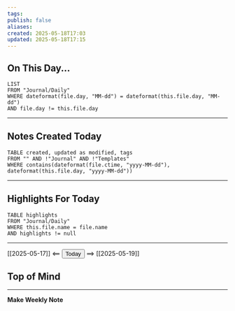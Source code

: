 ```yaml
---
tags: 
publish: false
aliases: 
created: 2025-05-18T17:03
updated: 2025-05-18T17:15
---
```





## On This Day...

```dataview
LIST 
FROM "Journal/Daily"
WHERE dateformat(file.day, "MM-dd") = dateformat(this.file.day, "MM-dd")
AND file.day != this.file.day
```

---

## Notes Created Today

```dataview
TABLE created, updated as modified, tags
FROM "" AND !"Journal" AND !"Templates"
WHERE contains(dateformat(file.ctime, "yyyy-MM-dd"), dateformat(this.file.day, "yyyy-MM-dd"))
```

---

## Highlights For Today

```dataview
TABLE highlights
FROM "Journal/Daily"
WHERE this.file.name = file.name
AND highlights != null
```

---

[[2025-05-17]] <== <button class="date_button_today">Today</button> ==> [[2025-05-19]]

## Top of Mind

---


**Make Weekly Note**
